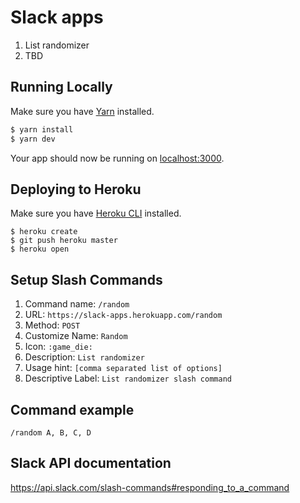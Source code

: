 # Slack apps

 1. List randomizer
 2. TBD

## Running Locally

Make sure you have [Yarn](http://yarnpkg.com) installed.

```sh
$ yarn install
$ yarn dev
```

Your app should now be running on [localhost:3000](http://localhost:3000/).

## Deploying to Heroku

Make sure you have [Heroku CLI](https://cli.heroku.com/) installed.

```
$ heroku create
$ git push heroku master
$ heroku open
```

## Setup Slash Commands

1. Command name: `/random`
2. URL: `https://slack-apps.herokuapp.com/random`
3. Method: `POST`
4. Customize Name: `Random`
5. Icon: `:game_die:`
6. Description: `List randomizer`
7. Usage hint: `[comma separated list of options]`
8. Descriptive Label: `List randomizer slash command`


## Command example

 ```/random A, B, C, D```


## Slack API documentation
https://api.slack.com/slash-commands#responding_to_a_command